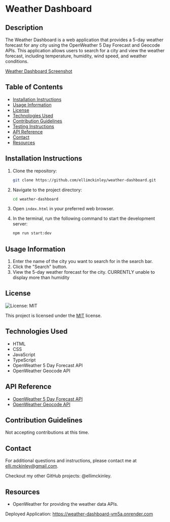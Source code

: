 # Weather Dashboard

## Description
The Weather Dashboard is a web application that provides a 5-day weather forecast for any city using the OpenWeather 5 Day Forecast and Geocode APIs. This application allows users to search for a city and view the weather forecast, including temperature, humidity, wind speed, and weather conditions.

[Weather Dashboard Screenshot](./images/Screen%20Shot%202025-03-05%20at%2010.13.24%20PM.png)

## Table of Contents
- [Installation Instructions](#installation-instructions)
- [Usage Information](#usage-information)
- [License](#license)
- [Technologies Used](#technologies-used)
- [Contribution Guidelines](#contribution-guidelines)
- [Testing Instructions](#testing-instructions)
- [API Reference](#api-reference)
- [Contact](#contact)
- [Resources](#resources)

## Installation Instructions
1. Clone the repository:
    ```bash
    git clone https://github.com/ellimckinley/weather-dashboard.git
    ```
2. Navigate to the project directory:
    ```bash
    cd weather-dashboard

3. Open `index.html` in your preferred web browser.

4. In the terminal, run the following command to start the development server:
    ```bash
    npm run start:dev
    ```

## Usage Information
1. Enter the name of the city you want to search for in the search bar.
2. Click the "Search" button.
3. View the 5-day weather forecast for the city. CURRENTLY unable to display more than humidity

## License
![License: MIT](https://img.shields.io/badge/License-MIT-yellow.svg)

This project is licensed under the [MIT](https://opensource.org/licenses/MIT) license.

## Technologies Used
- HTML
- CSS
- JavaScript
- TypeScript
- OpenWeather 5 Day Forecast API
- OpenWeather Geocode API

## API Reference
- [OpenWeather 5 Day Forecast API](https://openweathermap.org/forecast5)
- [OpenWeather Geocode API](https://openweathermap.org/api/geocoding-api)

## Contribution Guidelines
Not accepting contributions at this time.

## Contact
For additional questions and instructions, please contact me at [elli.mckinley@gmail.com](mailto:elli.mckinley@gmail.com).

Checkout my other GitHub projects: @ellimckinley.

## Resources
- OpenWeather for providing the weather data APIs.

Deployed Application: https://weather-dashboard-vm5a.onrender.com
